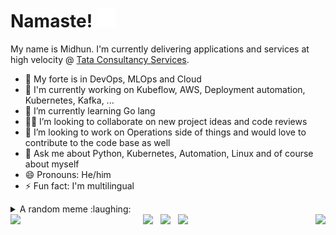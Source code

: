 # Namaste! <img src="https://github.com/midhun1998/midhun1998/blob/main/namaste.gif" width="30px">

My name is Midhun. I'm currently delivering applications and services at high velocity @ [Tata Consultancy Services](https://www.tcs.com/).
- 🔭 My forte is in DevOps, MLOps and Cloud
- :star2: I'm currently working on Kubeflow, AWS, Deployment automation, Kubernetes, Kafka, ...
- 🌱 I’m currently learning Go lang
- :man_technologist: I’m looking to collaborate on new project ideas and code reviews
- 🤔 I’m looking to work on Operations side of things and would love to contribute to the code base as well
- 💬 Ask me about Python, Kubernetes, Automation, Linux and of course about myself
- 😄 Pronouns: He/him
- ⚡ Fun fact: I'm multilingual


<details>
  <summary>A random meme :laughing:</summary>
  
  <img src="https://i.imgflip.com/16aa4s.jpg">

</details>
 <img src="https://user-images.githubusercontent.com/24776450/133892336-231acbac-5cbf-41bb-9688-cdb3724a3b84.png" height="40px" align="left">
 
<div align="center">
<a href="https://dev.to/midhunrnair"><img height="30" src="https://cdn.shopify.com/s/files/1/1626/8507/products/WonderDEV_1024x1024.png?v=1566402781"></a>&nbsp;&nbsp;
<a href="mailto: dev.mid.work@gmail.com"><img height="30" src="https://www.logo.wine/a/logo/Gmail/Gmail-Logo.wine.svg"></a>&nbsp;&nbsp;
<a href="https://www.linkedin.com/in/midhunnair/"><img height="30" src="https://github.com/WaylonWalker/WaylonWalker/blob/main/icon/linkedin.png?raw=true"></a>&nbsp;&nbsp;
 <img src="https://user-images.githubusercontent.com/24776450/133892325-ac1a3bfe-b5df-4f74-9516-5d00ed058012.png" height="40px" align="right">
</div>

